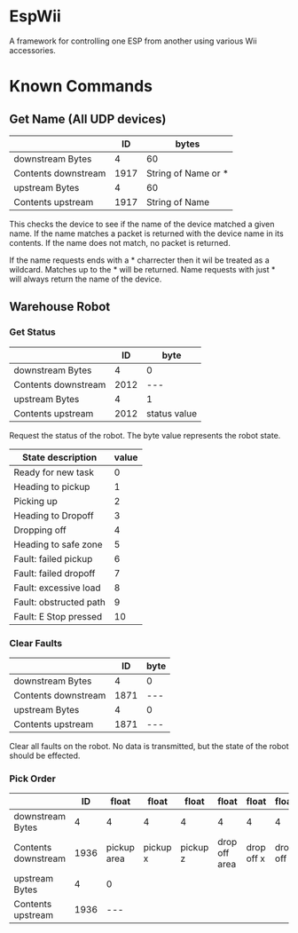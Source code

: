 # EspWii
A framework for controlling one ESP from another using various Wii accessories. 

# Known Commands

## Get Name (All UDP devices)
| |ID | bytes |
|--- |--- | --- |
| downstream  Bytes |4 | 60 |
| Contents downstream |1917 | String of Name or \* |
| upstream  Bytes |4 | 60 |
| Contents upstream |1917 | String of Name|

This checks the device to see if the name of the device matched a given name. If the name matches a packet is returned with the device name in its contents. If the name does not match, no packet is returned. 

If the name requests ends with a \* charrecter then it wil be treated as a wildcard. Matches up to the \* will be returned. Name requests with just \* will always return the name of the device. 

## Warehouse Robot

### Get Status
| |ID | byte |
|--- |--- | --- |
| downstream Bytes |4 | 0 |
| Contents downstream |2012 | --- |
| upstream Bytes |4 | 1 |
| Contents upstream |2012 | status value|

Request the status of the robot. The byte value represents the robot state.

| State description | value |
|--- |--- |
| Ready for new task | 0 |
| Heading to pickup | 1 |
| Picking up | 2 |
| Heading to Dropoff | 3 |
| Dropping off | 4 |
| Heading to safe zone| 5 |
| Fault: failed pickup| 6 |
| Fault: failed dropoff| 7 |
| Fault: excessive load| 8 |
| Fault: obstructed path| 9 |
| Fault: E Stop pressed | 10 |

### Clear Faults 

| |ID | byte |
|--- |--- | --- |
| downstream Bytes |4 | 0 |
| Contents downstream |1871 | --- |
| upstream Bytes |4 | 0 |
| Contents upstream |1871 | ---|

Clear all faults on the robot. No data is transmitted, but the state of the robot should be effected. 

### Pick Order

| |ID | float |float |float |float |float |float |
|--- |--- | --- |--- | --- |--- | --- | --- |
| downstream Bytes |4 | 4 | 4 | 4 | 4 | 4 | 4 |
| Contents downstream |1936 | pickup area | pickup x | pickup z | drop off area | drop off  x | drop off  z |
| upstream Bytes |4 | 0 |
| Contents upstream |1936 | ---|

